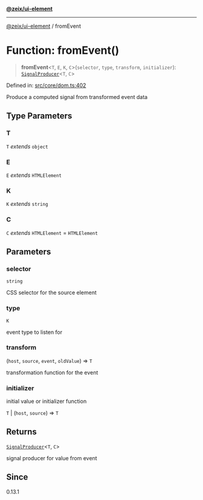 [**@zeix/ui-element**](../README.md)

***

[@zeix/ui-element](../globals.md) / fromEvent

# Function: fromEvent()

> **fromEvent**\<`T`, `E`, `K`, `C`\>(`selector`, `type`, `transform`, `initializer`): [`SignalProducer`](../type-aliases/SignalProducer.md)\<`T`, `C`\>

Defined in: [src/core/dom.ts:402](https://github.com/zeixcom/ui-element/blob/fdee81c49c23952a5a7a3dbafc3562620a973123/src/core/dom.ts#L402)

Produce a computed signal from transformed event data

## Type Parameters

### T

`T` *extends* `object`

### E

`E` *extends* `HTMLElement`

### K

`K` *extends* `string`

### C

`C` *extends* `HTMLElement` = `HTMLElement`

## Parameters

### selector

`string`

CSS selector for the source element

### type

`K`

event type to listen for

### transform

(`host`, `source`, `event`, `oldValue`) => `T`

transformation function for the event

### initializer

initial value or initializer function

`T` | (`host`, `source`) => `T`

## Returns

[`SignalProducer`](../type-aliases/SignalProducer.md)\<`T`, `C`\>

signal producer for value from event

## Since

0.13.1
